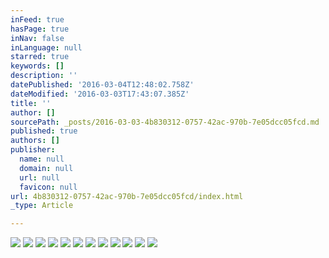 ```yaml
---
inFeed: true
hasPage: true
inNav: false
inLanguage: null
starred: true
keywords: []
description: ''
datePublished: '2016-03-04T12:48:02.758Z'
dateModified: '2016-03-03T17:43:07.385Z'
title: ''
author: []
sourcePath: _posts/2016-03-03-4b830312-0757-42ac-970b-7e05dcc05fcd.md
published: true
authors: []
publisher:
  name: null
  domain: null
  url: null
  favicon: null
url: 4b830312-0757-42ac-970b-7e05dcc05fcd/index.html
_type: Article

---
```

![](https://the-grid-user-content.s3-us-west-2.amazonaws.com/4954a427-f096-4eb1-8892-61ccb4bf7942.jpg)
![](https://the-grid-user-content.s3-us-west-2.amazonaws.com/b56847aa-0262-4cb6-b788-b7d0e471d305.jpg)
![](https://the-grid-user-content.s3-us-west-2.amazonaws.com/178c25d4-8357-4046-a31b-1a40320178c4.jpg)
![](https://the-grid-user-content.s3-us-west-2.amazonaws.com/a62e8355-01f4-43c4-9f61-b38abb44f0cc.jpg)
![](https://the-grid-user-content.s3-us-west-2.amazonaws.com/0dc07bd0-0dbd-491f-8e8e-92672c3dd1d0.jpg)
![](https://the-grid-user-content.s3-us-west-2.amazonaws.com/d7028674-791c-451a-8961-6e7d98c26c53.jpg)
![](https://the-grid-user-content.s3-us-west-2.amazonaws.com/9c378ee0-2166-4cd5-9314-958475efee60.jpg)
![](https://the-grid-user-content.s3-us-west-2.amazonaws.com/d78e955f-b7a1-40ff-b734-ae3ead626108.jpg)
![](https://the-grid-user-content.s3-us-west-2.amazonaws.com/24e8f3bb-e736-421f-932f-984a9f146399.jpg)
![](https://the-grid-user-content.s3-us-west-2.amazonaws.com/e5093aa5-36b1-4460-aaeb-50a38a350c6b.jpg)
![](https://the-grid-user-content.s3-us-west-2.amazonaws.com/3499a936-4344-4a82-851f-2ada52cb25b5.jpg)
![](https://the-grid-user-content.s3-us-west-2.amazonaws.com/cf825b99-c1fd-4908-bf97-44deded21189.jpg)